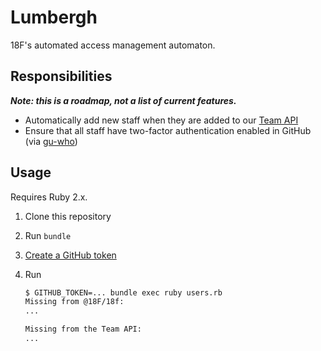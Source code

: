 # Lumbergh

18F's automated access management automaton.

## Responsibilities

***Note: this is a roadmap, not a list of current features.***

* Automatically add new staff when they are added to our [Team API](https://github.com/18F/team_api)
* Ensure that all staff have two-factor authentication enabled in GitHub (via [gu-who](https://github.com/guardian/gu-who))

## Usage

Requires Ruby 2.x.

1. Clone this repository
1. Run `bundle`
1. [Create a GitHub token](https://github.com/settings/tokens/new?description=lumbergh&scopes=write:org)
1. Run

    ```bash
    $ GITHUB_TOKEN=... bundle exec ruby users.rb
    Missing from @18F/18f:
    ...

    Missing from the Team API:
    ...
    ```
